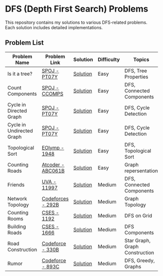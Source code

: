 # DFS (Depth First Search) Problems

This repository contains my solutions to various DFS-related problems. Each solution includes detailed implementations.

## Problem List

| Problem Name              | Problem Link                                                                                                    | Solution                                  | Difficulty | Topics                         |
| ------------------------- | --------------------------------------------------------------------------------------------------------------- | ----------------------------------------- | ---------- | ------------------------------ |
| Is it a tree?             | [SPOJ - PT07Y](https://www.spoj.com/problems/PT07Y/en/)                                                         | [Solution](./Is-it-a-tree.cpp)            | Easy       | DFS, Tree Properties           |
| Count Components          | [SPOJ - CCOMPS](https://www.spoj.com/problems/CCOMPS/)                                                          | [Solution](./Count-Components.cpp)        | Easy       | DFS, Connected Components      |
| Cycle in Directed Graph   | [SPOJ - PT07Y]()                                                                                                | [Solution](./cycle-in-directed-graph.cpp) | Easy       | DFS, Cycle Detection           |
| Cycle in Undirected Graph | [SPOJ - PT07Y]()                                                                                                | [Solution](./cycle-in-undirected.cpp)     | Easy       | DFS, Cycle Detection           |
| Topological Sort          | [EOlymp - 1948](https://vjudge.net/problem/EOlymp-1948)                                                         | [Solution](./Topological-Sort.cpp)        | Easy       | DFS, Topological Sort          |
| Counting Roads            | [Atcoder - ABC061B](https://atcoder.jp/contests/abc061/tasks/abc061_b?lang=en)                                  | [Solution](./Counting-Roads.cpp)          | Easy       | Graph repersentation           |
| Friends                   | [UVA - 11997](https://onlinejudge.org/index.php?option=com_onlinejudge&Itemid=8&page=show_problem&problem=3148) | [Solution](./Friends.cpp)                 | Medium     | DFS, Connected Components      |
| Network Topology          | [Codeforces - 292B](https://codeforces.com/contest/292/problem/B)                                               | [Solution](./Network-Topology.cpp)        | Medium     | Graph Topology                 |
| Counting Rooms            | [CSES - 1192](https://cses.fi/problemset/task/1192)                                                             | [Solution](./Counting-Rooms.cpp)          | Medium     | DFS on Grid                    |
| Building Roads            | [CSES - 1666](https://cses.fi/problemset/task/1666)                                                             | [Solution](./Building-Roads.cpp)          | Medium     | DFS Components                 |
| Road Construction         | [Codeforce - 330B](https://codeforces.com/contest/330/problem/B)                                                | [Solution](./Road-Construction.cpp)       | Medium     | Star Graph, Graph Construction |
| Rumor                     | [Codeforce - 893C](https://codeforces.com/problemset/problem/893/C)                                             | [Solution](./Rumor.cpp)                   | Medium     | DFS, Greedy, Graphs            |
